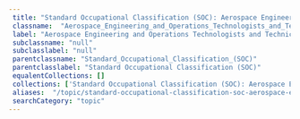 ```yaml
--- 
 title: "Standard Occupational Classification (SOC): Aerospace Engineering and Operations Technologists and Technicians" 
 classname:  "Aerospace_Engineering_and_Operations_Technologists_and_Technicians" 
 label: "Aerospace Engineering and Operations Technologists and Technicians" 
 subclassname: "null" 
 subclasslabel: "null" 
 parentclassname: "Standard_Occupational_Classification_(SOC)" 
 parentclasslabel: "Standard Occupational Classification (SOC)" 
 equalentCollections: [] 
 collections: ['Standard Occupational Classification (SOC): Aerospace Engineering and Operations Technologists and Technicians']
 aliases:  "/topic/standard-occupational-classification-soc-aerospace-engineering-and-operations-technologists-and-technicians"  
 searchCategory: "topic" 
---
```

